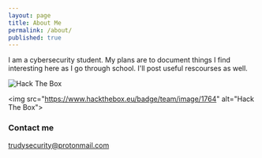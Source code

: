 ```yaml
---
layout: page
title: About Me
permalink: /about/
published: true
---
```


I am a cybersecurity student.
My plans are to document things I find interesting here as I go through school. 
I'll post useful rescourses as well. 

<img src="http://www.hackthebox.eu/badge/image/102094" alt="Hack The Box">

&lt;img src=&quot;https://www.hackthebox.eu/badge/team/image/1764&quot; alt=&quot;Hack The Box&quot;&gt;

### Contact me

[trudysecurity@protonmail.com](mailto:trudysecurity@protonmail.com)
